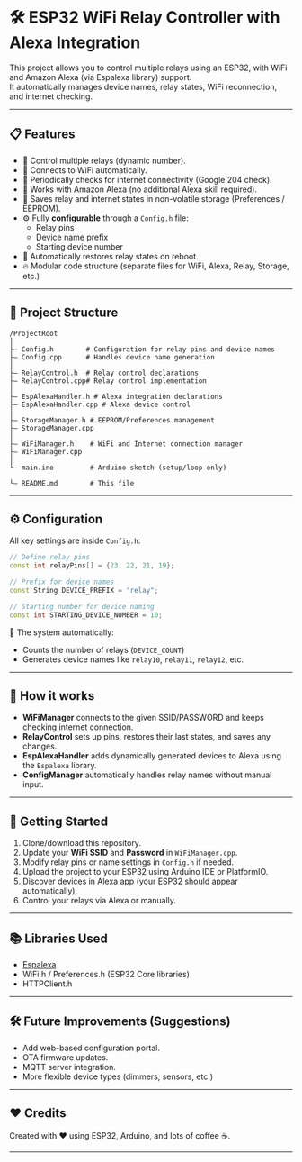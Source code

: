 # 🛠️ ESP32 WiFi Relay Controller with Alexa Integration

This project allows you to control multiple relays using an ESP32, with WiFi and Amazon Alexa (via Espalexa library) support.  
It automatically manages device names, relay states, WiFi reconnection, and internet checking.

---

## 📋 Features
- 🔌 Control multiple relays (dynamic number).
- 📡 Connects to WiFi automatically.
- 📶 Periodically checks for internet connectivity (Google 204 check).
- 👤 Works with Amazon Alexa (no additional Alexa skill required).
- 📂 Saves relay and internet states in non-volatile storage (Preferences / EEPROM).
- ⚙️ Fully **configurable** through a `Config.h` file:
  - Relay pins
  - Device name prefix
  - Starting device number
- 🔁 Automatically restores relay states on reboot.
- 🔥 Modular code structure (separate files for WiFi, Alexa, Relay, Storage, etc.)

---

## 📂 Project Structure
```
/ProjectRoot
│
├— Config.h        # Configuration for relay pins and device names
├— Config.cpp      # Handles device name generation
│
├— RelayControl.h  # Relay control declarations
├— RelayControl.cpp# Relay control implementation
│
├— EspAlexaHandler.h # Alexa integration declarations
├— EspAlexaHandler.cpp # Alexa device control
│
├— StorageManager.h # EEPROM/Preferences management
├— StorageManager.cpp
│
├— WiFiManager.h    # WiFi and Internet connection manager
├— WiFiManager.cpp
│
└— main.ino         # Arduino sketch (setup/loop only)

└— README.md        # This file
```

---

## ⚙️ Configuration

All key settings are inside `Config.h`:

```cpp
// Define relay pins
const int relayPins[] = {23, 22, 21, 19};

// Prefix for device names
const String DEVICE_PREFIX = "relay";

// Starting number for device naming
const int STARTING_DEVICE_NUMBER = 10;
```

📌 The system automatically:
- Counts the number of relays (`DEVICE_COUNT`)
- Generates device names like `relay10`, `relay11`, `relay12`, etc.

---
## 🧐 How it works

- **WiFiManager** connects to the given SSID/PASSWORD and keeps checking internet connection.
- **RelayControl** sets up pins, restores their last states, and saves any changes.
- **EspAlexaHandler** adds dynamically generated devices to Alexa using the `Espalexa` library.
- **ConfigManager** automatically handles relay names without manual input.

---

## 🚀 Getting Started

1. Clone/download this repository.
2. Update your **WiFi SSID** and **Password** in `WiFiManager.cpp`.
3. Modify relay pins or name settings in `Config.h` if needed.
4. Upload the project to your ESP32 using Arduino IDE or PlatformIO.
5. Discover devices in Alexa app (your ESP32 should appear automatically).
6. Control your relays via Alexa or manually.

---

## 📚 Libraries Used
- [Espalexa](https://github.com/Aircoookie/Espalexa)
- WiFi.h / Preferences.h (ESP32 Core libraries)
- HTTPClient.h

---

## 🛠️ Future Improvements (Suggestions)
- Add web-based configuration portal.
- OTA firmware updates.
- MQTT server integration.
- More flexible device types (dimmers, sensors, etc.)

---

## ❤️ Credits

Created with ❤️ using ESP32, Arduino, and lots of coffee ☕.

---

